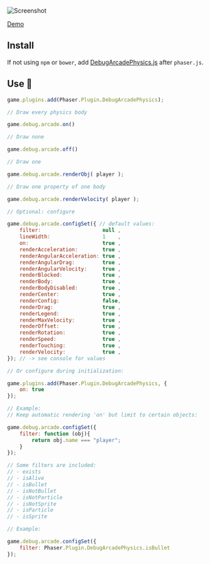 ![Screenshot](https://samme.github.io/phaser-plugin-debug-arcade-physics/screenshot.png)

[Demo](https://samme.github.io/phaser-plugin-debug-arcade-physics/)

Install
-------

If not using `npm` or `bower`, add [DebugArcadePhysics.js](dist/DebugArcadePhysics.js) after `phaser.js`.

Use 🚀
---

```javascript
game.plugins.add(Phaser.Plugin.DebugArcadePhysics);

// Draw every physics body

game.debug.arcade.on()

// Draw none

game.debug.arcade.off()

// Draw one

game.debug.arcade.renderObj( player );

// Draw one property of one body

game.debug.arcade.renderVelocity( player );

// Optional: configure

game.debug.arcade.configSet({ // default values:
    filter:                    null ,
    lineWidth:                 1    ,
    on:                        true ,
    renderAcceleration:        true ,
    renderAngularAcceleration: true ,
    renderAngularDrag:         true ,
    renderAngularVelocity:     true ,
    renderBlocked:             true ,
    renderBody:                true ,
    renderBodyDisabled:        true ,
    renderCenter:              true ,
    renderConfig:              false,
    renderDrag:                true ,
    renderLegend:              true ,
    renderMaxVelocity:         true ,
    renderOffset:              true ,
    renderRotation:            true ,
    renderSpeed:               true ,
    renderTouching:            true ,
    renderVelocity:            true ,
}); // -> see console for values

// Or configure during initialization:

game.plugins.add(Phaser.Plugin.DebugArcadePhysics, {
    on: true
});

// Example:
// Keep automatic rendering 'on' but limit to certain objects:

game.debug.arcade.configSet({
    filter: function (obj){
        return obj.name === "player";
    }
});

// Some filters are included:
// - exists
// - isAlive
// - isBullet
// - isNotBullet
// - isNotParticle
// - isNotSprite
// - isParticle
// - isSprite

// Example:

game.debug.arcade.configSet({
    filter: Phaser.Plugin.DebugArcadePhysics.isBullet
});
```
